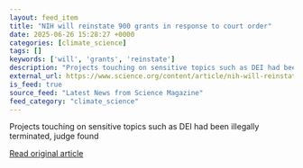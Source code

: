 ```yaml
---
layout: feed_item
title: "NIH will reinstate 900 grants in response to court order"
date: 2025-06-26 15:28:27 +0000
categories: [climate_science]
tags: []
keywords: ['will', 'grants', 'reinstate']
description: "Projects touching on sensitive topics such as DEI had been illegally terminated, judge found"
external_url: https://www.science.org/content/article/nih-will-reinstate-900-grants-response-court-order
is_feed: true
source_feed: "Latest News from Science Magazine"
feed_category: "climate_science"
---
```


Projects touching on sensitive topics such as DEI had been illegally terminated, judge found

[Read original article](https://www.science.org/content/article/nih-will-reinstate-900-grants-response-court-order)
